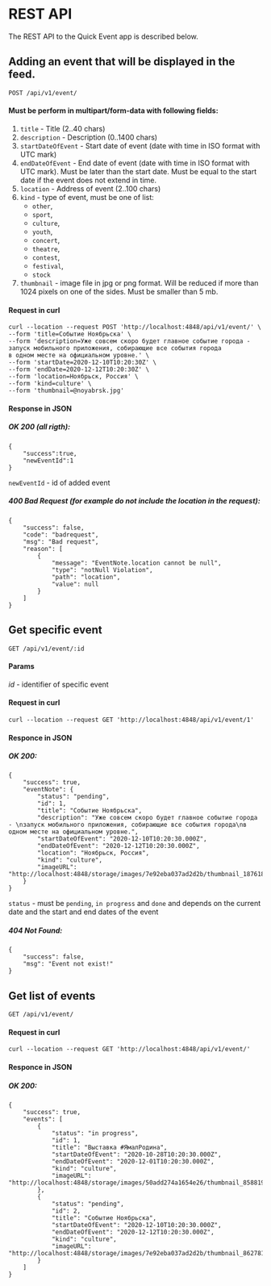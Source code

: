 # REST API

The REST API to the Quick Event app is described below.

## Adding an event that will be displayed in the feed.

`POST /api/v1/event/`

#### Must be perform in multipart/form-data with following fields: 

1. `title` - Title (2..40 chars)
2. `description` - Description (0..1400 chars)
3. `startDateOfEvent` - Start date of event (date with time in ISO format with UTC mark)
4. `endDateOfEvent` - End date of event (date with time in ISO format with UTC mark). Must be later than the start date. Must be equal to the start date if the event does not extend in time.
5. `location` - Address of event (2..100 chars)
6. `kind` - type of event, must be one of list:
    * `other`,
    * `sport`,
    * `culture`,
    * `youth`,
    * `concert`,
    * `theatre`,
    * `contest`,
    * `festival`,
    * `stock`
7. `thumbnail` - image file in jpg or png format. Will be reduced if more than 1024 pixels on one of the sides. Must be smaller than 5 mb.

#### Request in curl

```
curl --location --request POST 'http://localhost:4848/api/v1/event/' \
--form 'title=Событие Ноябрьска' \
--form 'description=Уже совсем скоро будет главное событие города - 
запуск мобильного приложения, собирающие все события города
в одном месте на официальном уровне.' \
--form 'startDate=2020-12-10T10:20:30Z' \
--form 'endDate=2020-12-12T10:20:30Z' \
--form 'location=Ноябрьск, Россия' \
--form 'kind=culture' \
--form 'thumbnail=@noyabrsk.jpg'
```

#### Response in JSON

##### OK 200 (all rigth):
```
{
    "success":true,
    "newEventId":1
}
```
`newEventId` - id of added event

##### 400 Bad Request (for example do not include the location in the request):

```
{
    "success": false,
    "code": "badrequest",
    "msg": "Bad request",
    "reason": [
        {
            "message": "EventNote.location cannot be null",
            "type": "notNull Violation",
            "path": "location",
            "value": null
        }
    ]
}
```

## Get specific event

`GET /api/v1/event/:id`

#### Params

*id* - identifier of specific event

#### Request in curl

`curl --location --request GET 'http://localhost:4848/api/v1/event/1'`

#### Responce in JSON

##### OK 200:

```
{
    "success": true,
    "eventNote": {
        "status": "pending",
        "id": 1,
        "title": "Событие Ноябрьска",
        "description": "Уже совсем скоро будет главное событие города - \nзапуск мобильного приложения, собирающие все события города\nв одном месте на официальном уровне.",
        "startDateOfEvent": "2020-12-10T10:20:30.000Z",
        "endDateOfEvent": "2020-12-12T10:20:30.000Z",
        "location": "Ноябрьск, Россия",
        "kind": "culture",
        "imageURL": "http://localhost:4848/storage/images/7e92eba037ad2d2b/thumbnail_187618.jpg"
    }
}
```
`status` - must be `pending`, `in progress` and `done` and depends on the current date and the start and end dates of the event

##### 404 Not Found:

```
{
    "success": false,
    "msg": "Event not exist!"
}
```

## Get list of events

`GET /api/v1/event/`

#### Request in curl

`curl --location --request GET 'http://localhost:4848/api/v1/event/'`

#### Responce in JSON

##### OK 200:

```
{
    "success": true,
    "events": [
        {
            "status": "in progress",
            "id": 1,
            "title": "Выставка #ЯмалРодина",
            "startDateOfEvent": "2020-10-28T10:20:30.000Z",
            "endDateOfEvent": "2020-12-01T10:20:30.000Z",
            "kind": "culture",
            "imageURL": "http://localhost:4848/storage/images/50add274a1654e26/thumbnail_858819.jpg"
        },
        {
            "status": "pending",
            "id": 2,
            "title": "Событие Ноябрьска",
            "startDateOfEvent": "2020-12-10T10:20:30.000Z",
            "endDateOfEvent": "2020-12-12T10:20:30.000Z",
            "kind": "culture",
            "imageURL": "http://localhost:4848/storage/images/7e92eba037ad2d2b/thumbnail_862781.jpg"
        }
    ]
}
```